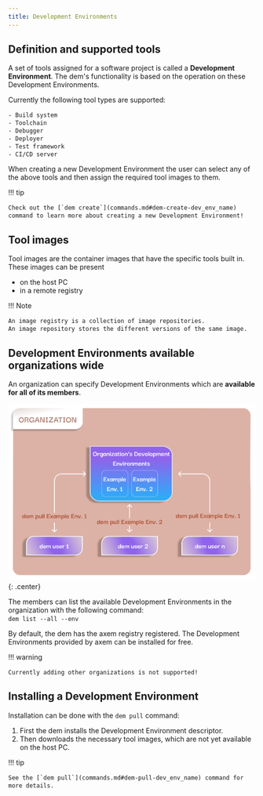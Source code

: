 ```yaml
---
title: Development Environments
---
```


## Definition and supported tools

A set of tools assigned for a software project is called a **Development Environment**.
The dem's functionality is based on the operation on these Development Environments.

Currently the following tool types are supported:

    - Build system
    - Toolchain
    - Debugger
    - Deployer
    - Test framework
    - CI/CD server

When creating a new Development Environment the user can select any of the above tools and then 
assign the required tool images to them. 

!!! tip

    Check out the [`dem create`](commands.md#dem-create-dev_env_name) command to learn more about creating a new Development Environment!

## Tool images

Tool images are the container images that have the specific tools built in. These images can be 
present

- on the host PC
- in a remote registry

!!! Note

    An image registry is a collection of image repositories.
    An image repository stores the different versions of the same image.

## Development Environments available organizations wide

An organization can specify Development Environments which are **available for all of its members**. 

![organization](wp-content/organization.png){: .center}

The members can list the available Development Environments in the organization with the following
command:  
`dem list --all --env`

By default, the dem has the axem registry registered. The Development Environments provided by axem
can be installed for free.

!!! warning

    Currently adding other organizations is not supported!

## Installing a Development Environment

Installation can be done with the `dem pull` command:

1. First the dem installs the Development Environment descriptor.
2. Then downloads the necessary tool images, which are not yet available on the host PC.

!!! tip

    See the [`dem pull`](commands.md#dem-pull-dev_env_name) command for more details.





